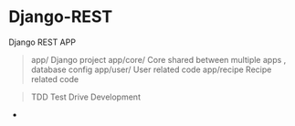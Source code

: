# Django-REST
Django REST APP

>app/   Django project 
>app/core/  Core shared between multiple apps , database config 
>app/user/  User related code
>app/recipe Recipe related code


>TDD Test Drive Development

*
